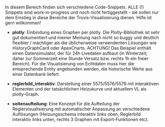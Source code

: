 In diesem Bereich finden sich verschiedene Code-Snippets. ALLE (!) Snippets sind work-in-progress und noch nicht fertiggestellt - sie sollen nur dem Einstieg in diese Bereiche der Trovis-Visualisierung dienen. Hilfe ist gern willkommen!

- **plotly**: Einbindung eines Graphen per plotly. Die Plotly-Bibliothek ist sehr gut dokumentiert und meiner Meinung nach nicht so buggy und deutlich flexibler / mächtiger als die üblicherweise verwendenten Lösungen wie HistoryGraphCard oder ApexCharts. ACHTUNG! Das Beispiel enthält einen Datensimulator, der für 24h Livedaten aufbaut (in Winterzeit; daher zur Sommerzeit eine Stunde Versatz bzw. rechts 1h ein freier Bereich). Für die Visualisierung von Echtdaten muss hier die entsprechende Entity angebunden werden, die historische Werte aus einer Datenbank liefert.

- **reglerbild_interaktiv**: Darstellung einer 5575/5576/5579 mit interaktiven Elementen und der tatsächlichen Heizukurve und aktuellem VL als plotly-Graph.

- **seitenaufteilung**: Eine Konzept für die Aufteilung der Reglervisualisierung mit automatischer Anpassung an verschiedene Auflösungen (Heizungsschema interaktiv links oben, Reglerbild interaktiv links unten, rechts 3 Graphen mit Export-Funktionen etc).
